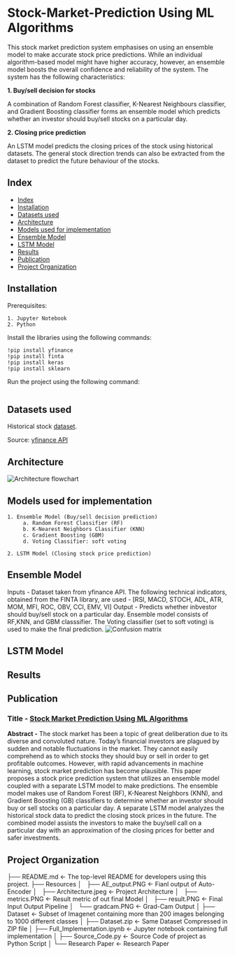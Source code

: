 # Stock-Market-Prediction Using ML Algorithms

This stock market prediction system emphasises on using an ensemble model to make accurate stock price predictions. While an individual algorithm-based model might have higher accuracy, however, an ensemble model boosts the overall confidence and reliability of the system. The system has the following characteristics:

**1. Buy/sell decision for stocks** 
   
   A combination of Random Forest classifier, K-Nearest Neighbours classifier, and Gradient Boosting classifier forms an ensemble model which predicts whether an investor should buy/sell stocks on a particular day.

**2. Closing price prediction**
   
  An LSTM model predicts the closing prices of the stock using historical datasets. The general stock direction trends can also be extracted from the dataset to predict the future behaviour of the stocks.

## Index
* [Index](#Index)
* [Installation](#Installation)
* [Datasets used](#Datasets-used)
* [Architecture](#Architecture)
* [Models used for implementation](#Models-used-for-implementation)
* [Ensemble Model](#Ensemble-model)
* [LSTM Model](#LSTM-model)
* [Results](#Results)
* [Publication](#Publication)
* [Project Organization](#Project-Organization)

## Installation
Prerequisites:
```
1. Jupyter Notebook
2. Python
```
Install the libraries using the following commands:
```
!pip install yfinance
!pip install finta
!pip install keras
!pip install sklearn
```
Run the project using the following command:
```
```
## Datasets used

Historical stock [dataset](https://github.com/SHIVAMSINGHAL5/Stock-Market-Prediction/blob/main/Dataset.zip).

Source: [yfinance API](https://finance.yahoo.com/)

## Architecture
![Architecture flowchart](https://user-images.githubusercontent.com/82075703/118400236-66b1e080-b67e-11eb-9f9a-be4f3a4c3a08.png)

## Models used for implementation
```
1. Ensemble Model (Buy/sell decision prediction)
     a. Random Forest Classifier (RF)
     b. K-Nearest Neighbors Classifier (KNN)
     c. Gradient Boosting (GBM)
     d. Voting Classifier: soft voting
     
2. LSTM Model (Closing stock price prediction)
```
## Ensemble Model
Inputs - Dataset taken from yfinance API. The following technical indicators, obtained from the FINTA library, are used - [RSI, MACD, STOCH, ADL, ATR, MOM, MFI, ROC, OBV, CCI, EMV, VI]
Output - Predicts whether inbvestor should buy/sell stock on a particular day.
Ensemble model consists of RF,KNN, and GBM classsifier.
The Voting classifier (set to soft voting) is used to make the final prediction.
![Confusion matrix](https://user-images.githubusercontent.com/82075703/118400236-66b1e080-b67e-11eb-9f9a-be4f3a4c3a08.png)

## LSTM Model

## Results

## Publication

### Title - [Stock Market Prediction Using ML Algorithms](https://github.com/SHIVAMSINGHAL5/Stock-Market-Prediction/blob/main/Research_Paper.pdf)

**Abstract -** The stock market has been a topic of great deliberation due to its diverse and convoluted nature. Today’s financial investors are plagued by sudden and notable fluctuations in the market. They cannot easily comprehend as to which stocks they should buy or sell in order to get profitable outcomes. However, with rapid advancements in machine learning, stock market prediction has become plausible. This paper proposes a stock price prediction system that utilizes an ensemble model coupled with a separate LSTM model to make predictions. The ensemble model makes use of Random Forest (RF), K-Nearest Neighbors (KNN), and Gradient Boosting (GB) classifiers to determine whether an investor should buy or sell stocks on a particular day. A separate LSTM model analyzes the historical stock data to predict the closing stock prices in the future. The combined model assists the investors to make the buy/sell call on a particular day with an approximation of the closing prices for better and safer investments.

## Project Organization
├── README.md                         <- The top-level README for developers using this project.
├── Resources
│   ├── AE_output.PNG                 <- Fianl output of Auto-Encoder
│   ├── Architecture.jpeg             <- Project Architecture
│   ├── metrics.PNG                   <- Result metric of out final Model
│   ├── result.PNG                    <- Final Input Output Pipeline
│   └── gradcam.PNG                   <- Grad-Cam Output
│
├── Dataset                           <- Subset of Imagenet containing more than 200 images belonging to 1000 different classes
│
├── Dataset.zip                       <- Same Dataset Compressed in ZIP file
│
├── Full_Implementation.ipynb         <- Jupyter notebook containing full implementation
│
├── Source_Code.py                    <- Source Code of project as Python Script
│
└── Research Paper                    <- Research Paper
